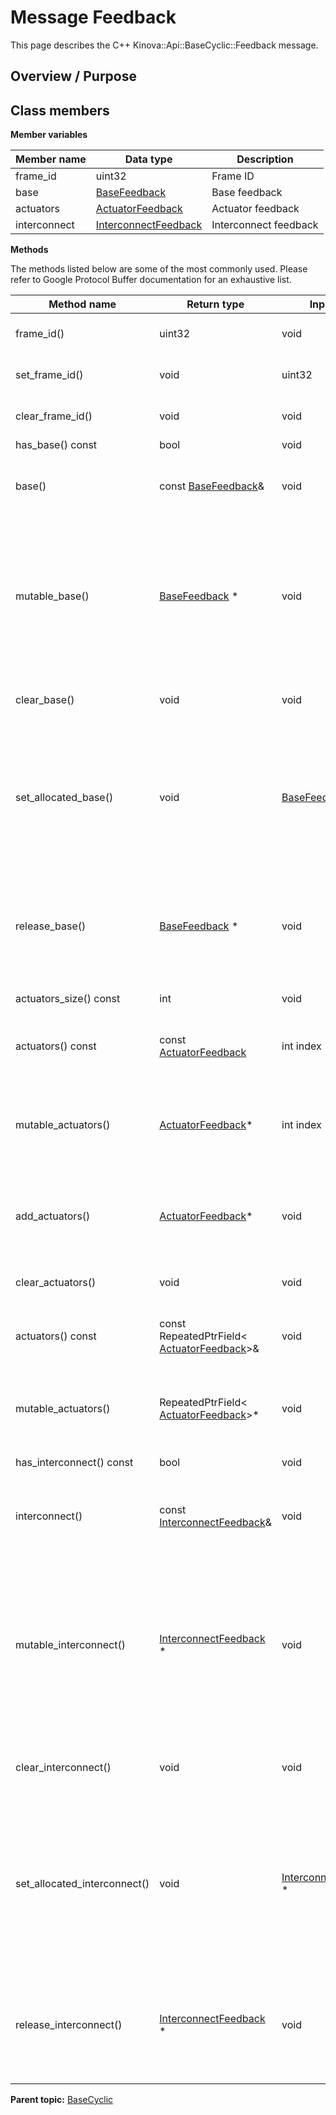 # Message Feedback

This page describes the C++ Kinova::Api::BaseCyclic::Feedback message.

## Overview / Purpose

## Class members

 **Member variables** 

|Member name|Data type|Description|
|-----------|---------|-----------|
|frame\_id|uint32|Frame ID|
|base| [BaseFeedback](msg_BaseCyclic_BaseFeedback.md#)|Base feedback|
|actuators| [ActuatorFeedback](msg_BaseCyclic_ActuatorFeedback.md#)|Actuator feedback|
|interconnect| [InterconnectFeedback](msg_BaseCyclic_InterconnectFeedback.md#)|Interconnect feedback|

 **Methods** 

The methods listed below are some of the most commonly used. Please refer to Google Protocol Buffer documentation for an exhaustive list.

|Method name|Return type|Input type|Description|
|-----------|-----------|----------|-----------|
|frame\_id\(\)|uint32|void|Returns the current value of frame\_id. If the frame\_id is not set, returns 0.|
|set\_frame\_id\(\)|void|uint32|Sets the value of frame\_id. After calling this, frame\_id\(\) will return value.|
|clear\_frame\_id\(\)|void|void|Clears the value of frame\_id. After calling this, frame\_id\(\) will return 0.|
|has\_base\(\) const|bool|void|Returns true if base is set.|
|base\(\)|const [BaseFeedback](msg_BaseCyclic_BaseFeedback.md#)&|void|Returns the current value of base. If base is not set, returns a [BaseFeedback](msg_BaseCyclic_BaseFeedback.md#) with none of its fields set \(possibly base::default\_instance\(\)\).|
|mutable\_base\(\)| [BaseFeedback](msg_BaseCyclic_BaseFeedback.md#) \*|void|Returns a pointer to the mutable [BaseFeedback](msg_BaseCyclic_BaseFeedback.md#) object that stores the field's value. If the field was not set prior to the call, then the returned [BaseFeedback](msg_BaseCyclic_BaseFeedback.md#) will have none of its fields set \(i.e. it will be identical to a newly-allocated [BaseFeedback](msg_BaseCyclic_BaseFeedback.md#)\). After calling this, has\_base\(\) will return true and base\(\) will return a reference to the same instance of [BaseFeedback](msg_BaseCyclic_BaseFeedback.md#).|
|clear\_base\(\)|void|void|Clears the value of the field. After calling this, has\_base\(\) will return false and base\(\) will return the default value.|
|set\_allocated\_base\(\)|void| [BaseFeedback](msg_BaseCyclic_BaseFeedback.md#) \*|Sets the [BaseFeedback](msg_BaseCyclic_BaseFeedback.md#) object to the field and frees the previous field value if it exists. If the [BaseFeedback](msg_BaseCyclic_BaseFeedback.md#) pointer is not NULL, the message takes ownership of the allocated [BaseFeedback](msg_BaseCyclic_BaseFeedback.md#) object and has\_ [BaseFeedback](msg_BaseCyclic_BaseFeedback.md#)\(\) will return true. Otherwise, if the base is NULL, the behavior is the same as calling clear\_base\(\).|
|release\_base\(\)| [BaseFeedback](msg_BaseCyclic_BaseFeedback.md#) \*|void|Releases the ownership of the field and returns the pointer of the [BaseFeedback](msg_BaseCyclic_BaseFeedback.md#) object. After calling this, caller takes the ownership of the allocated [BaseFeedback](msg_BaseCyclic_BaseFeedback.md#) object, has\_base\(\) will return false, and base\(\) will return the default value.|
|actuators\_size\(\) const|int|void|Returns the number of elements currently in the field.|
|actuators\(\) const|const [ActuatorFeedback](msg_BaseCyclic_ActuatorFeedback.md#)|int index|Returns the element at the given zero-based index. Calling this method with index outside of \[0, actuators\_size\(\)\) yields undefined behavior.|
|mutable\_actuators\(\)| [ActuatorFeedback](msg_BaseCyclic_ActuatorFeedback.md#)\*|int index|Returns a pointer to the mutable [ActuatorFeedback](msg_BaseCyclic_ActuatorFeedback.md#) object that stores the value of the element at the given zero-based index. Calling this method with index outside of \[0, actuators\_size\(\)\) yields undefined behavior.|
|add\_actuators\(\)| [ActuatorFeedback](msg_BaseCyclic_ActuatorFeedback.md#)\*|void|Adds a new element and returns a pointer to it. The returned [ActuatorFeedback](msg_BaseCyclic_ActuatorFeedback.md#) is mutable and will have none of its fields set \(i.e. it will be identical to a newly-allocated [ActuatorFeedback](msg_BaseCyclic_ActuatorFeedback.md#)\).|
|clear\_actuators\(\)|void|void|Removes all elements from the field. After calling this, actuators\_size\(\) will return zero.|
|actuators\(\) const|const RepeatedPtrField< [ActuatorFeedback](msg_BaseCyclic_ActuatorFeedback.md#)\>&|void|Returns the underlying RepeatedPtrField that stores the field's elements. This container class provides STL-like iterators and other methods.|
|mutable\_actuators\(\)|RepeatedPtrField< [ActuatorFeedback](msg_BaseCyclic_ActuatorFeedback.md#)\>\*|void|Returns a pointer to the underlying mutable RepeatedPtrField that stores the field's elements. This container class provides STL-like iterators and other methods.|
|has\_interconnect\(\) const|bool|void|Returns true if interconnect is set.|
|interconnect\(\)|const [InterconnectFeedback](msg_BaseCyclic_InterconnectFeedback.md#)&|void|Returns the current value of interconnect. If interconnect is not set, returns a [InterconnectFeedback](msg_BaseCyclic_InterconnectFeedback.md#) with none of its fields set \(possibly interconnect::default\_instance\(\)\).|
|mutable\_interconnect\(\)| [InterconnectFeedback](msg_BaseCyclic_InterconnectFeedback.md#) \*|void|Returns a pointer to the mutable [InterconnectFeedback](msg_BaseCyclic_InterconnectFeedback.md#) object that stores the field's value. If the field was not set prior to the call, then the returned [InterconnectFeedback](msg_BaseCyclic_InterconnectFeedback.md#) will have none of its fields set \(i.e. it will be identical to a newly-allocated [InterconnectFeedback](msg_BaseCyclic_InterconnectFeedback.md#)\). After calling this, has\_interconnect\(\) will return true and interconnect\(\) will return a reference to the same instance of [InterconnectFeedback](msg_BaseCyclic_InterconnectFeedback.md#).|
|clear\_interconnect\(\)|void|void|Clears the value of the field. After calling this, has\_interconnect\(\) will return false and interconnect\(\) will return the default value.|
|set\_allocated\_interconnect\(\)|void| [InterconnectFeedback](msg_BaseCyclic_InterconnectFeedback.md#) \*|Sets the [InterconnectFeedback](msg_BaseCyclic_InterconnectFeedback.md#) object to the field and frees the previous field value if it exists. If the [InterconnectFeedback](msg_BaseCyclic_InterconnectFeedback.md#) pointer is not NULL, the message takes ownership of the allocated [InterconnectFeedback](msg_BaseCyclic_InterconnectFeedback.md#) object and has\_ [InterconnectFeedback](msg_BaseCyclic_InterconnectFeedback.md#)\(\) will return true. Otherwise, if the interconnect is NULL, the behavior is the same as calling clear\_interconnect\(\).|
|release\_interconnect\(\)| [InterconnectFeedback](msg_BaseCyclic_InterconnectFeedback.md#) \*|void|Releases the ownership of the field and returns the pointer of the [InterconnectFeedback](msg_BaseCyclic_InterconnectFeedback.md#) object. After calling this, caller takes the ownership of the allocated [InterconnectFeedback](msg_BaseCyclic_InterconnectFeedback.md#) object, has\_interconnect\(\) will return false, and interconnect\(\) will return the default value.|

**Parent topic:** [BaseCyclic](../references/summary_BaseCyclic.md)

